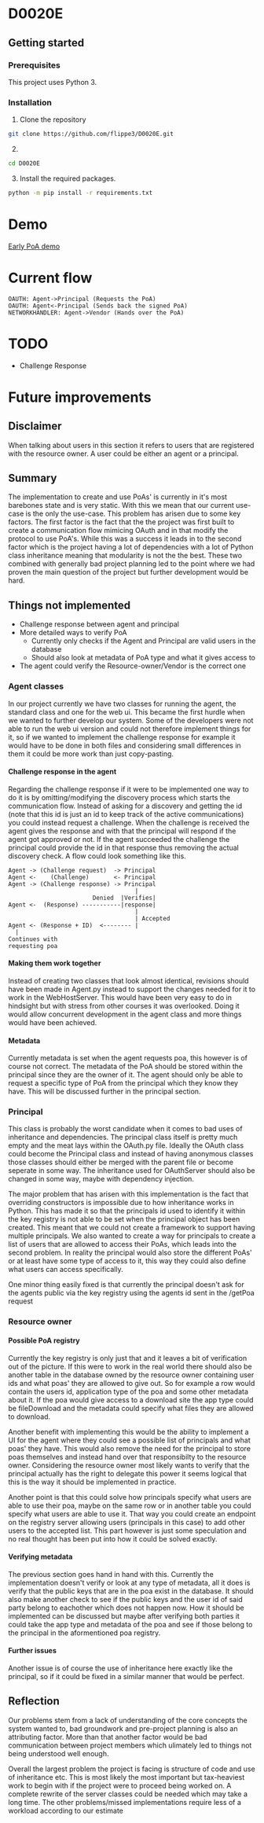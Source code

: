 # D0020E

## Getting started

### Prerequisites
This project uses Python 3.

### Installation
1. Clone the repository
```sh
git clone https://github.com/flippe3/D0020E.git
  ```
2.
```sh
cd D0020E
  ```
3. Install the required packages. 
```sh
python -m pip install -r requirements.txt
  ```
# Demo
[Early PoA demo](https://drive.google.com/file/d/1h7ZIZRRX2PNYf7U505KncbeTq6vk3mtU/view?usp=sharing)
# Current flow
```
OAUTH: Agent->Principal (Requests the PoA)
OAUTH: Agent<-Principal (Sends back the signed PoA)
NETWORKHANDLER: Agent->Vendor (Hands over the PoA)
```

# TODO
* Challenge Response

# Future improvements
## Disclaimer
When talking about users in this section it refers to users that are registered with the resource owner. A user could be either an agent or a principal. 
## Summary
The implementation to create and use PoAs' is currently in it's most barebones state and is very static. With this we mean that our current use-case is the only the use-case. This problem has arisen due to some key factors. The first factor is the fact that the the project was first built to create a communication flow mimicing OAuth and in that modify the protocol to use PoA's. While this was a success it leads in to the second factor which is the project having a lot of dependencies with a lot of Python class inheritance meaning that modularity is not the the best. These two combined with generally bad project planning led to the point where we had proven the main question of the project but further development would be hard.
## Things not implemented
* Challenge response between agent and principal
* More detailed ways to verify PoA
  * Currently only checks if the Agent and Principal are valid users in the database
  * Should also look at metadata of PoA type and what it gives access to
* The agent could verify the Resource-owner/Vendor is the correct one

### Agent classes
In our project currently we have two classes for running the agent, the standard class and one for the web ui. This became the first hurdle when we wanted to further develop our system. Some of the developers were not able to run the web ui version and could not therefore implement things for it, so if we wanted to implement the challenge response for example it would have to be done in both files and considering small differences in them it could be more work than just copy-pasting.
#### Challenge response in the agent
Regarding the challenge response if it were to be implemented one way to do it is by omitting/modifying the discovery process which starts the communication flow. Instead of asking for a discovery and getting the id (note that this id is just an id to keep track of the active communications) you could instead request a challenge. When the challenge is received the agent gives the response and with that the principal will respond if the agent got approved or not. If the agent succeeded the challenge the principal could provide the id in that response thus removing the actual discovery check. A flow could look something like this.
```
Agent -> (Challenge request)  -> Principal 
Agent <-    (Challenge)       <- Principal
Agent -> (Challenge response) -> Principal
                                    |
                        Denied  |Verifies|
Agent <-  (Response) -----------|response|
                                    |
                                    | Accepted
Agent <- (Response + ID)  <-------- |
  |
Continues with 
requesting poa
```
#### Making them work together
Instead of creating two classes that look almost identical, revisions should have been made in Agent.py instead to support the changes needed for it to work in the WebHostServer. This would have been very easy to do in hindsight but with stress from other courses it was overlooked. Doing it would allow concurrent development in the agent class and more things would have been achieved.
#### Metadata
Currently metadata is set when the agent requests poa, this however is of course not correct. The metadata of the PoA should be stored within the principal since they are the owner of it. The agent should only be able to request a specific type of PoA from the principal which they know they have. This will be discussed further in the principal section.
### Principal
This class is probably the worst candidate when it comes to bad uses of inheritance and dependencies. The principal class itself is pretty much empty and the meat lays within the OAuth.py file. Ideally the OAuth class could become the Principal class and instead of having anonymous classes those classes should either be merged with the parent file or become seperate in some way. The inheritance used for OAuthServer should also be changed in some way, maybe with dependency injection.

The major problem that has arisen with this implementation is the fact that overriding constructors is impossible due to how inheritance works in Python. This has made it so that the principals id used to identify it within the key registry is not able to be set when the principal object has been created. This meant that we could not create a framework to support having multiple principals. We also wanted to create a way for principals to create a list of users that are allowed to access their PoAs, which leads into the second problem. In reality the principal would also store the different PoAs' or at least have some type of access to it, this way they could also define what users can access specifically.

One minor thing easily fixed is that currently the principal doesn't ask for the agents public via the key registry using the agents id sent in the /getPoa request

### Resource owner
#### Possible PoA registry
Currently the key registry is only just that and it leaves a bit of verification out of the picture. If this were to work in the real world there should also be another table in the database owned by the resource owner containing user ids and what poas' they are allowed to give out. So for example a row would contain the users id, application type of the poa and some other metadata about it. If the poa would give access to a download site the app type could be fileDownload and the metadata could specify what files they are allowed to download.

Another benefit with implementing this would be the ability to implement a UI for the agent where they could see a possible list of principals and what poas' they have. This would also remove the need for the principal to store poas themselves and instead hand over that responsibilty to the resource owner. Considering the resource owner most likely wants to verify that the principal actually has the right to delegate this power it seems logical that this is the way it should be implemented in practice.

Another point is that this could solve how principals specify what users are able to use their poa, maybe on the same row or in another table you could specify what users are able to use it. That way you could create an endpoint on the registry server allowing users (principals in this case) to add other users to the accepted list. This part however is just some speculation and no real thought has been put into how it could be solved exactly. 

#### Verifying metadata
The previous section goes hand in hand with this. Currently the implementation doesn't verify or look at any type of metadata, all it does is verify that the public keys that are in the poa exist in the database. It should also make another check to see if the public keys and the user id of said party belong to eachother which does not happen now. How it should be implemented can be discussed but maybe after verifying both parties it could take the app type and metadata of the poa and see if those belong to the principal in the aformentioned poa registry. 

#### Further issues
Another issue is of course the use of inheritance here exactly like the principal, so if it could be fixed in a similar manner that would be perfect.
## Reflection
Our problems stem from a lack of understanding of the core concepts the system wanted to, bad groundwork and pre-project planning is also an attributing factor. More than that another factor would be bad communication between project members which ulimately led to things not being understood well enough.

Overall the largest problem the project is facing is structure of code and use of inheritance etc. This is most likely the most important but tax-heaviest work to begin with if the project were to proceed being worked on. A complete rewrite of the server classes could be needed which may take a long time. The other problems/missed implementations require less of a workload according to our estimate
